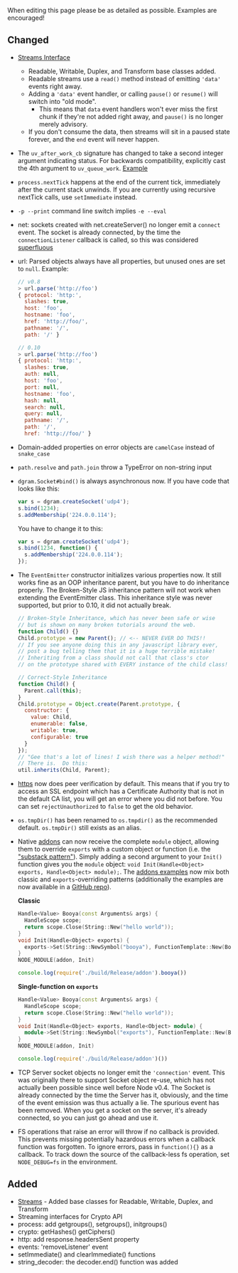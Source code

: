 When editing this page please be as detailed as possible. Examples are encouraged!

## Changed

* [Streams Interface](https://github.com/joyent/node/blob/master/doc/api/stream.markdown)
  * Readable, Writable, Duplex, and Transform base classes added.
  * Readable streams use a `read()` method instead of emitting `'data'` events right away.
  * Adding a `'data'` event handler, or calling `pause()` or `resume()` will switch into "old mode".
    * This means that `data` event handlers won't ever miss the first chunk if they're not added right away, and `pause()` is no longer merely advisory.
  * If you don't consume the data, then streams will sit in a paused state forever, and the `end` event will never happen.
* The `uv_after_work_cb` signature has changed to take a second integer argument indicating status.  For backwards compatibility, explicitly cast the 4th argument to `uv_queue_work`.  [Example](https://github.com/rbranson/node-ffi/commit/fdeff41ae8b1cca31d4707d7b61253c45181b8fa)
* `process.nextTick` happens at the end of the current tick, immediately after the current stack unwinds.  If you are currently using recursive nextTick calls, use `setImmediate` instead.
* `-p --print` command line switch implies `-e --eval`
* net: sockets created with net.createServer() no longer emit a `connect` event.  The socket is already connected, by the time the `connectionListener` callback is called, so this was considered [superfluous](https://github.com/joyent/node/commit/c11612026fa28f7aedc60c577120f87d86fc15bf#lib/net.js)
* url: Parsed objects always have all properties, but unused ones are set to `null`.  Example:

    ``` js
    // v0.8
    > url.parse('http://foo')
    { protocol: 'http:',
      slashes: true,
      host: 'foo',
      hostname: 'foo',
      href: 'http://foo/',
      pathname: '/',
      path: '/' }
    
    // 0.10
    > url.parse('http://foo')
    { protocol: 'http:',
      slashes: true,
      auth: null,
      host: 'foo',
      port: null,
      hostname: 'foo',
      hash: null,
      search: null,
      query: null,
      pathname: '/',
      path: '/',
      href: 'http://foo/' }
    ```
* Domain-added properties on error objects are `camelCase` instead of `snake_case`
* `path.resolve` and `path.join` throw a TypeError on non-string input
* `dgram.Socket#bind()` is always asynchronous now. If you have code that looks like this:             

    ```javascript                                                                             
    var s = dgram.createSocket('udp4');
    s.bind(1234);
    s.addMembership('224.0.0.114');
    ```
                                                                                        
    You have to change it to this:                                                      
    
    ```javascript                                                                             
    var s = dgram.createSocket('udp4');
    s.bind(1234, function() {
      s.addMembership('224.0.0.114');
    });
    ```
* The `EventEmitter` constructor initializes various properties now.  It still works fine as an OOP inheritance parent, but you have to do inheritance properly.  The Broken-Style JS inheritance pattern will not work when extending the EventEmitter class.  This inheritance style was never supported, but prior to 0.10, it did not actually break.

    ```javascript
    // Broken-Style Inheritance, which has never been safe or wise
    // but is shown on many broken tutorials around the web.
    function Child() {}
    Child.prototype = new Parent(); // <-- NEVER EVER DO THIS!!
    // If you see anyone doing this in any javascript library ever,
    // post a bug telling them that it is a huge terrible mistake!
    // Inheriting from a class should not call that class's ctor
    // on the prototype shared with EVERY instance of the child class!

    // Correct-Style Inheritance
    function Child() {
      Parent.call(this);
    }
    Child.prototype = Object.create(Parent.prototype, {
      constructor: {
        value: Child,
        enumerable: false,
        writable: true,
        configurable: true
      }
    });
    // "Gee that's a lot of lines! I wish there was a helper method!"
    // There is.  Do this:
    util.inherits(Child, Parent);
    ```
* [https](http://nodejs.org/docs/latest/api/https.html) now does peer verification by default. This means that if you try to access an SSL endpoint which has a Certificate Authority that is not in the default CA list, you will get an error where you did not before. You can set `rejectUnauthorized` to `false` to get the old behavior.
* `os.tmpDir()` has been renamed to `os.tmpdir()` as the recommended default. `os.tmpDir()` still exists as an alias.
* Native [addons](http://nodejs.org/docs/latest/api/addons.html) can now receive the complete `module` object, allowing them to override `exports` with a custom object or function (i.e. the ["substack pattern"](https://twitter.com/n8agrin/status/261151288685907968)). Simply adding a second argument to your `Init()` function gives you the `module` object: `void Init(Handle<Object> exports, Handle<Object> module);`. The [addons examples](https://github.com/rvagg/node-addon-examples) now mix both classic and `exports`-overriding patterns (additionally the examples are now available in a [GitHub repo](https://github.com/rvagg/node-addon-examples)).

    **Classic**

    ```c++
    Handle<Value> Booya(const Arguments& args) {
      HandleScope scope;
      return scope.Close(String::New("hello world"));
    }
    void Init(Handle<Object> exports) {
      exports->Set(String::NewSymbol("booya"), FunctionTemplate::New(Booya)->GetFunction());
    }
    NODE_MODULE(addon, Init)
    ```

    ```js
    console.log(require('./build/Release/addon').booya())
    ```

    **Single-function on `exports`**

    ```c++
    Handle<Value> Booya(const Arguments& args) {
      HandleScope scope;
      return scope.Close(String::New("hello world"));
    }
    void Init(Handle<Object> exports, Handle<Object> module) {
      module->Set(String::NewSymbol("exports"), FunctionTemplate::New(Booya)->GetFunction());
    }
    NODE_MODULE(addon, Init)
    ```

    ```js
    console.log(require('./build/Release/addon')())
    ```
* TCP Server socket objects no longer emit the `'connection'` event.  This was originally there to support Socket object re-use, which has not actually been possible since well before Node v0.4.  The Socket is already connected by the time the Server has it, obviously, and the time of the event emission was thus actually a lie.  The spurious event has been removed.  When you get a socket on the server, it's already connected, so you can just go ahead and use it.
* FS operations that raise an error will throw if no callback is provided.  This prevents missing potentially hazardous errors when a callback function was forgotten.  To ignore errors, pass in `function(){}` as a callback.  To track down the source of the callback-less fs operation, set `NODE_DEBUG=fs` in the environment.

## Added

* [Streams](https://github.com/joyent/node/blob/master/doc/api/stream.markdown) - Added base classes for Readable, Writable, Duplex, and Transform
* Streaming interfaces for Crypto API
* process: add getgroups(), setgroups(), initgroups()
* crypto: getHashes() getCiphers()
* http: add response.headersSent property
* events: 'removeListener' event
* setImmediate() and clearImmediate() functions
* string_decoder: the decoder.end() function was added